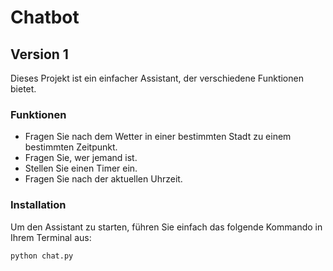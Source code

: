 # Chatbot

## Version 1

Dieses Projekt ist ein einfacher Assistant, der verschiedene Funktionen bietet.

### Funktionen

- Fragen Sie nach dem Wetter in einer bestimmten Stadt zu einem bestimmten Zeitpunkt.
- Fragen Sie, wer jemand ist.
- Stellen Sie einen Timer ein.
- Fragen Sie nach der aktuellen Uhrzeit.

### Installation

Um den Assistant zu starten, führen Sie einfach das folgende Kommando in Ihrem Terminal aus:

```bash
python chat.py